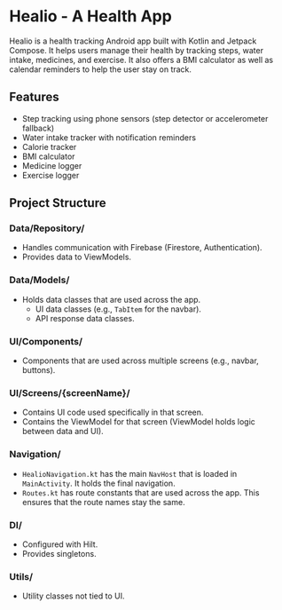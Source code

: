 # Healio - A Health App

Healio is a health tracking Android app built with Kotlin and Jetpack Compose. It helps users manage their health by tracking steps, water intake, medicines, and exercise. It also offers a BMI calculator as well as calendar reminders to help the user stay on track.

## Features
- Step tracking using phone sensors (step detector or accelerometer fallback)
- Water intake tracker with notification reminders
- Calorie tracker
- BMI calculator
- Medicine logger
- Exercise logger

## Project Structure
### Data/Repository/
- Handles communication with Firebase (Firestore, Authentication).
- Provides data to ViewModels.

### Data/Models/
- Holds data classes that are used across the app.
  - UI data classes (e.g., `TabItem` for the navbar).
  - API response data classes.

### UI/Components/
- Components that are used across multiple screens (e.g., navbar, buttons).

### UI/Screens/{screenName}/
- Contains UI code used specifically in that screen.
- Contains the ViewModel for that screen (ViewModel holds logic between data and UI).

### Navigation/
- `HealioNavigation.kt` has the main `NavHost` that is loaded in `MainActivity`. It holds the final navigation.
- `Routes.kt` has route constants that are used across the app. This ensures that the route names stay the same.

### DI/
- Configured with Hilt.
- Provides singletons.

### Utils/
- Utility classes not tied to UI.


